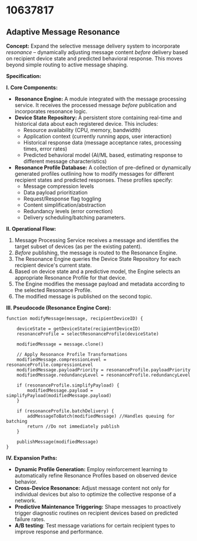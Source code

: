 # 10637817

## Adaptive Message Resonance

**Concept:** Expand the selective message delivery system to incorporate *resonance* – dynamically adjusting message content *before* delivery based on recipient device state and predicted behavioral response. This moves beyond simple routing to active message shaping.

**Specification:**

**I. Core Components:**

*   **Resonance Engine:** A module integrated with the message processing service. It receives the processed message *before* publication and incorporates resonance logic.
*   **Device State Repository:** A persistent store containing real-time and historical data about each registered device. This includes:
    *   Resource availability (CPU, memory, bandwidth)
    *   Application context (currently running apps, user interaction)
    *   Historical response data (message acceptance rates, processing times, error rates)
    *   Predicted behavioral model (AI/ML based, estimating response to different message characteristics)
*   **Resonance Profile Database:** A collection of pre-defined or dynamically generated profiles outlining how to modify messages for different recipient states and predicted responses. These profiles specify:
    *   Message compression levels
    *   Data payload prioritization
    *   Request/Response flag toggling
    *   Content simplification/abstraction
    *   Redundancy levels (error correction)
    *   Delivery scheduling/batching parameters.

**II. Operational Flow:**

1.  Message Processing Service receives a message and identifies the target subset of devices (as per the existing patent).
2.  *Before* publishing, the message is routed to the Resonance Engine.
3.  The Resonance Engine queries the Device State Repository for each recipient device's current state.
4.  Based on device state and a predictive model, the Engine selects an appropriate Resonance Profile for that device.
5.  The Engine modifies the message payload and metadata according to the selected Resonance Profile.
6.  The modified message is published on the second topic.

**III. Pseudocode (Resonance Engine Core):**

```pseudocode
function modifyMessage(message, recipientDeviceID) {

    deviceState = getDeviceState(recipientDeviceID)
    resonanceProfile = selectResonanceProfile(deviceState)

    modifiedMessage = message.clone()

    // Apply Resonance Profile Transformations
    modifiedMessage.compressionLevel = resonanceProfile.compressionLevel
    modifiedMessage.payloadPriority = resonanceProfile.payloadPriority
    modifiedMessage.redundancyLevel = resonanceProfile.redundancyLevel

    if (resonanceProfile.simplifyPayload) {
        modifiedMessage.payload = simplifyPayload(modifiedMessage.payload)
    }

    if (resonanceProfile.batchDelivery) {
        addMessageToBatch(modifiedMessage) //Handles queuing for batching
        return //Do not immediately publish
    }

    publishMessage(modifiedMessage)
}
```

**IV.  Expansion Paths:**

*   **Dynamic Profile Generation:** Employ reinforcement learning to automatically refine Resonance Profiles based on observed device behavior.
*   **Cross-Device Resonance:**  Adjust message content not only for individual devices but also to optimize the collective response of a network.
*   **Predictive Maintenance Triggering:**  Shape messages to proactively trigger diagnostic routines on recipient devices based on predicted failure rates.
*    **A/B testing**: Test message variations for certain recipient types to improve response and performance.